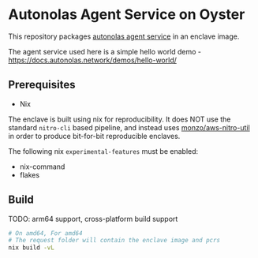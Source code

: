 # Autonolas Agent Service on Oyster

This repository packages [autonolas agent service](https://docs.autonolas.network/open-autonomy/) in an enclave image.

The agent service used here is a simple hello world demo - https://docs.autonolas.network/demos/hello-world/

## Prerequisites

- Nix

The enclave is built using nix for reproducibility. It does NOT use the standard `nitro-cli` based pipeline, and instead uses [monzo/aws-nitro-util](https://github.com/monzo/aws-nitro-util) in order to produce bit-for-bit reproducible enclaves.

The following nix `experimental-features` must be enabled:
- nix-command
- flakes

## Build

TODO: arm64 support, cross-platform build support

```bash
# On amd64, For amd64
# The request folder will contain the enclave image and pcrs
nix build -vL
```
